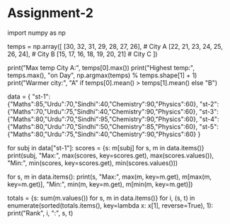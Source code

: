 # Assignment-2
import numpy as np

temps = np.array([
    [30, 32, 31, 29, 28, 27, 26],   # City A
    [22, 21, 23, 24, 25, 26, 24],   # City B
    [15, 17, 16, 18, 19, 20, 21]    # City C
])

print("Max temp City A:", temps[0].max())
print("Highest temp:", temps.max(), "on Day", np.argmax(temps) % temps.shape[1] + 1)
print("Warmer city:", "A" if temps[0].mean() > temps[1].mean() else "B")


data = {
    "st-1":{"Maths":85,"Urdu":70,"Sindhi":40,"Chemistry":90,"Physics":60},
    "st-2":{"Maths":70,"Urdu":75,"Sindhi":40,"Chemistry":90,"Physics":60},
    "st-3":{"Maths":80,"Urdu":70,"Sindhi":95,"Chemistry":90,"Physics":60},
    "st-4":{"Maths":80,"Urdu":70,"Sindhi":50,"Chemistry":85,"Physics":60},
    "st-5":{"Maths":80,"Urdu":75,"Sindhi":40,"Chemistry":90,"Physics":60}
}

for subj in data["st-1"]:
    scores = {s: m[subj] for s, m in data.items()}
    print(subj, "Max:", max(scores, key=scores.get), max(scores.values()),
          "Min:", min(scores, key=scores.get), min(scores.values()))

for s, m in data.items():
    print(s, "Max:", max(m, key=m.get), m[max(m, key=m.get)],
          "Min:", min(m, key=m.get), m[min(m, key=m.get)])

totals = {s: sum(m.values()) for s, m in data.items()}
for i, (s, t) in enumerate(sorted(totals.items(), key=lambda x: x[1], reverse=True), 1):
    print("Rank", i, ":", s, t)

